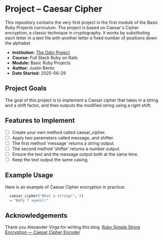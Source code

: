 # Project – Caesar Cipher

This repository contains the very first project in the first module of the Basic Ruby Projects curriculum. The project is based on Caesar's Cipher encryption, a classic technique in cryptography. It works by substituting each letter in a text file with another letter a fixed number of positions down the alphabet

- **Institution:** [The Odin Project](https://www.theodinproject.com)
- **Course:** Full Stack Ruby on Rails
- **Module:** Basic Ruby Projects
- **Author:** Justin Bento
- **Date Started:** 2025-06-29

## Project Goals

The goal of this project is to implement a Caesar cipher that takes in a string and a shift factor, and then outputs the modified string using a right shift.

## Features to Implement

- [ ] Create your own method called caesar_cipher.
- [ ] Apply two parameters called message, and shifter.
- [ ] The first method 'message' returns a string output.
- [ ] The second method 'shifter' returns a number output.
- [ ] Ensure the text and the message output both at the same time.
- [ ] Keep the text output the same casing.

## Example Usage

Here is an example of Caesar Cipher encryption in practice:

```ruby
  caesar_cipher("What a string!", 5)
  → "Bmfy f xywnsl!"
```

## Acknowledgements

Thank you Alexander Virga for writing this blog. [Ruby Simple String Encryption — Caesar Cipher Encoder](https://alexander-virga.medium.com/ruby-simple-string-encryption-shift-caesar-cipher-encoder-rot-9dedf06374d1)

